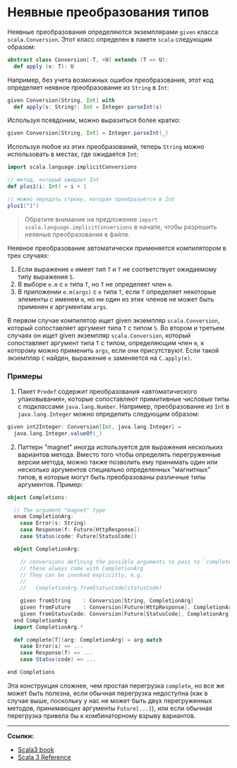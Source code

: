 # Неявные преобразования типов

Неявные преобразования определяются экземплярами `given` класса `scala.Conversion`.
Этот класс определен в пакете `scala` следующим образом:

```scala
abstract class Conversion[-T, +U] extends (T => U):
  def apply (x: T): U
```

Например, без учета возможных ошибок преобразования, этот код определяет неявное преобразование из `String` в `Int`:

```scala
given Conversion[String, Int] with
  def apply(s: String): Int = Integer.parseInt(s)
```

Используя псевдоним, можно выразиться более кратко:

```scala
given Conversion[String, Int] = Integer.parseInt(_)
```

Используя любое из этих преобразований, теперь `String` можно использовать в местах, где ожидается `Int`:

```scala
import scala.language.implicitConversions

// метод, который ожидает Int
def plus1(i: Int) = i + 1

// можно передать строку, которая преобразуется в Int
plus1("1")
```

> Обратите внимание на предложение `import scala.language.implicitConversions` в начале, 
> чтобы разрешить неявные преобразования в файле.

Неявное преобразование автоматически применяется компилятором в трех случаях:

1. Если выражение `e` имеет тип `T` и `T` не соответствует ожидаемому типу выражения `S`. 
2. В выборе `e.m` с `e` типа `T`, но `T` не определяет член `m`. 
3. В приложении `e.m(args)` с `e` типа `T`, если `T` определяет некоторые элементы с именем `m`, 
но ни один из этих членов не может быть применен к аргументам `args`.

В первом случае компилятор ищет given экземпляр `scala.Conversion`, который сопоставляет аргумент типа `T` с типом `S`. 
Во втором и третьем случаях он ищет given экземпляр `scala.Conversion`, 
который сопоставляет аргумент типа `T` с типом, определяющим член `m`, 
к которому можно применить `args`, если они присутствуют. 
Если такой экземпляр `C` найден, выражение `e` заменяется на `C.apply(e)`.

### Примеры

1) Пакет `Predef` содержит преобразования «автоматического упаковывания», 
которые сопоставляют примитивные числовые типы с подклассами `java.lang.Number`. 
Например, преобразование из `Int` в `java.lang.Integer` можно определить следующим образом:

```scala
given int2Integer: Conversion[Int, java.lang.Integer] =
  java.lang.Integer.valueOf(_)
```

2) Паттерн "magnet" иногда используется для выражения нескольких вариантов метода. 
Вместо того чтобы определять перегруженные версии метода, 
можно также позволить ему принимать один или несколько аргументов специально определенных "магнитных" типов, 
в которые могут быть преобразованы различные типы аргументов. 
Пример:

```scala
object Completions:

  // The argument "magnet" type
  enum CompletionArg:
    case Error(s: String)
    case Response(f: Future[HttpResponse])
    case Status(code: Future[StatusCode])

  object CompletionArg:

    // conversions defining the possible arguments to pass to `complete`
    // these always come with CompletionArg
    // They can be invoked explicitly, e.g.
    //
    //   CompletionArg.fromStatusCode(statusCode)

    given fromString    : Conversion[String, CompletionArg]               = Error(_)
    given fromFuture    : Conversion[Future[HttpResponse], CompletionArg] = Response(_)
    given fromStatusCode: Conversion[Future[StatusCode], CompletionArg]   = Status(_)
  end CompletionArg
  import CompletionArg.*

  def complete[T](arg: CompletionArg) = arg match
    case Error(s) => ...
    case Response(f) => ...
    case Status(code) => ...

end Completions
```

Эта конструкция сложнее, чем простая перегрузка `complete`, 
но все же может быть полезна, если обычная перегрузка недоступна 
(как в случае выше, поскольку у нас не может быть двух перегруженных методов, принимающих аргументы `Future[...]`), 
или если обычная перегрузка привела бы к комбинаторному взрыву вариантов.


---

**Ссылки:**
- [Scala3 book](https://docs.scala-lang.org/scala3/book/ca-implicit-conversions.html)
- [Scala 3 Reference](https://docs.scala-lang.org/scala3/reference/contextual/conversions.html)
